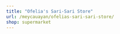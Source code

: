 ```yaml
---
title: "Ofelia's Sari-Sari Store"
url: /meycauayan/ofelias-sari-sari-store/
shop: supermarket
---
```

